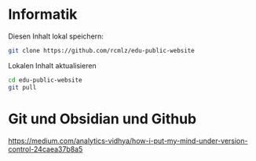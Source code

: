 # Informatik

Diesen Inhalt lokal speichern:

```bash
git clone https://github.com/rcmlz/edu-public-website
```

Lokalen Inhalt aktualisieren

```bash
cd edu-public-website
git pull
```

# Git und Obsidian und Github
https://medium.com/analytics-vidhya/how-i-put-my-mind-under-version-control-24caea37b8a5
